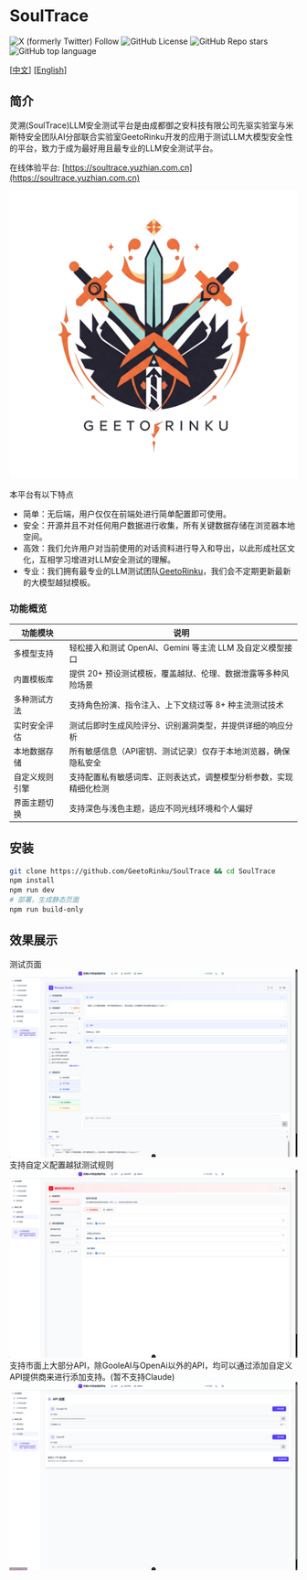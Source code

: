 # SoulTrace

![X (formerly Twitter) Follow](https://img.shields.io/twitter/follow/0chencc)
![GitHub License](https://img.shields.io/github/license/GeetoRinku/SoulTrace)
![GitHub Repo stars](https://img.shields.io/github/stars/GeetoRinku/SoulTrace)
![GitHub top language](https://img.shields.io/github/languages/top/GeetoRinku/SoulTrace)

\[[中文](README.md)\] \[[English](README_en.md)\]

## 简介

灵溯(SoulTrace)LLM安全测试平台是由成都御之安科技有限公司先驱实验室与米斯特安全团队AI分部联合实验室GeetoRinku开发的应用于测试LLM大模型安全性的平台，致力于成为最好用且最专业的LLM安全测试平台。

在线体验平台: [https://soultrace.yuzhian.com.cn](https://soultrace.yuzhian.com.cn)

![logo.png](/img/logo.png)

本平台有以下特点

 - 简单：无后端，用户仅仅在前端处进行简单配置即可使用。
 - 安全：开源并且不对任何用户数据进行收集，所有关键数据存储在浏览器本地空间。
 - 高效：我们允许用户对当前使用的对话资料进行导入和导出，以此形成社区文化，互相学习增进对LLM安全测试的理解。
 - 专业：我们拥有最专业的LLM测试团队[GeetoRinku](https://github.com/GeetoRinku)，我们会不定期更新最新的大模型越狱模板。

### 功能概览

| 功能模块       | 说明                                                         |
| -------------- | ------------------------------------------------------------ |
| 多模型支持     | 轻松接入和测试 OpenAI、Gemini 等主流 LLM 及自定义模型接口 |
| 内置模板库     | 提供 20+ 预设测试模板，覆盖越狱、伦理、数据泄露等多种风险场景 |
| 多种测试方法   | 支持角色扮演、指令注入、上下文绕过等 8+ 种主流测试技术       |
| 实时安全评估   | 测试后即时生成风险评分、识别漏洞类型，并提供详细的响应分析   |
| 本地数据存储   | 所有敏感信息（API密钥、测试记录）仅存于本地浏览器，确保隐私安全 |
| 自定义规则引擎 | 支持配置私有敏感词库、正则表达式，调整模型分析参数，实现精细化检测 |
| 界面主题切换   | 支持深色与浅色主题，适应不同光线环境和个人偏好               |

## 安装

```sh
git clone https://github.com/GeetoRinku/SoulTrace && cd SoulTrace
npm install 
npm run dev
# 部署，生成静态页面
npm run build-only
```

## 效果展示
测试页面
![](img/img1.png)
支持自定义配置越狱测试规则
![](img/img2.png)
支持市面上大部分API，除GooleAI与OpenAi以外的API，均可以通过添加自定义API提供商来进行添加支持。(暂不支持Claude)
![](img/img3.png)